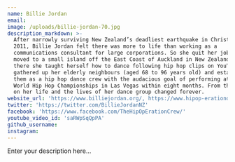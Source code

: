 ```yaml
---
name: Billie Jordan
email:
image: /uploads/billie-jordan-70.jpg
description_markdown: >-
  After narrowly surviving New Zealand’s deadliest earthquake in Christchurch in
  2011, Billie Jordan felt there was more to life than working as a
  communications consultant for large corporations. So she quit her job and
  moved to a small island off the East Coast of Auckland in New Zealand. Once
  there she taught herself how to dance following hip hop clips on YouTube, then
  gathered up her elderly neighbours (aged 68 to 96 years old) and established
  them as a hip hop dance crew with the audacious goal of performing at the
  World Hip Hop Championships in Las Vegas within eight months. From that point
  on her life and the lives of her dance group changed forever.
website_url: 'https://www.billiejordan.org/, https://www.hipop-erationdance.com/'
twitter: 'https://twitter.com/BillieJordanNZ'
facebook: 'https://www.facebook.com/TheHipOpErationCrew/'
youtube_video_id: 'saRWpSqQpPA'
github_username:
instagram:
---
```


Enter your description here...
